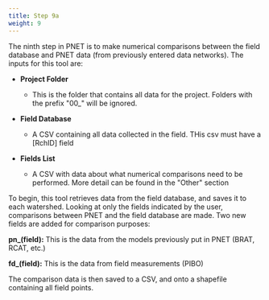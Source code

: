 ```yaml
---
title: Step 9a
weight: 9
---
```


The ninth step in PNET is to make numerical comparisons between the field database and PNET data (from previously entered data networks). The inputs for this tool are:



- **Project Folder**

  - This is the folder that contains all data for the project. Folders with the prefix "00_" will be ignored.

- **Field Database**

  - A CSV containing all data collected in the field. THis csv must have a [RchID] field

- **Fields List**

  - A CSV with data about what numerical comparisons need to be performed. More detail can be found in the "Other" section

  

To begin, this tool retrieves data from the field database, and saves it to each watershed. Looking at only the fields indicated by the user, comparisons between PNET and the field database are made. Two new fields are added for comparison purposes:

**pn_(field):** This is the data from the models previously put in PNET (BRAT, RCAT, etc.)

**fd_(field):** This is the data from field measurements (PIBO)

The comparison data is then saved to a CSV, and onto a shapefile containing all field points.